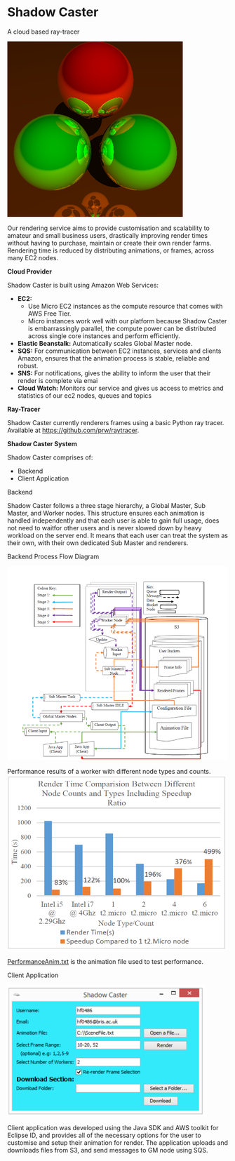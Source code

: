 # Shadow Caster
A cloud based ray-tracer

<img src="./Rendered%20Frame.png" width="400" height="400" />


Our rendering service aims to provide customisation and scalability to amateur and small business users,
drastically improving render times without having to purchase, maintain or create their own render farms. Rendering time is reduced by distributing animations, or frames, across many EC2 nodes.

**Cloud Provider**

Shadow Caster is built using Amazon Web Services: 
* **EC2:**
  *  Use Micro EC2 instances as the compute resource that comes with AWS Free Tier. 
  *  Micro instances work well with our platform because Shadow Caster is embarrassingly parallel, the compute power can be distributed across single core instances and perform efficiently.
* **Elastic Beanstalk:** Automatically scales Global Master node.
* **SQS:** For communication between EC2 instances, services and clients Amazon, ensures that the animation process is stable, reliable and robust.
* **SNS:** For notifications, gives the ability to inform the user that their render is complete via emai
* **Cloud Watch:** Monitors our service and gives us access to metrics and statistics of our ec2 nodes, queues and topics

**Ray-Tracer**

Shadow Caster currently renderers frames using a basic Python ray tracer. Available at https://github.com/prw/raytracer. 

**Shadow Caster System**

Shadow Caster comprises of:

* Backend
* Client Application
    
Backend


Shadow Caster follows a three stage hierarchy, a Global Master, Sub Master, and Worker nodes. 
This structure ensures each animation is handled independently and that each user is able to gain full usage, does not need to waitfor other users and is never slowed down by heavy workload on the server end.
It means that each user can treat the system as their own, with their own dedicated Sub Master and renderers.

Backend Process Flow Diagram

![](./Architecture.png)

Performance results of a worker with different node types and counts.
<img src="./Worker%20Node%20Performance.png" width="500" height="400" />

[PerformanceAnim.txt](./test/PerformanceAnim.txt) is the animation file used to test performance.





Client Application

<img src="./Screenshot_ClientApplication.png" width="450" height="300" />

Client application was developed using the Java SDK and AWS toolkit for Eclipse ID, and provides all of the necessary options for the user to customise and setup their animation for render. 
The application uploads and downloads files from S3, and send messages to GM node using SQS.
